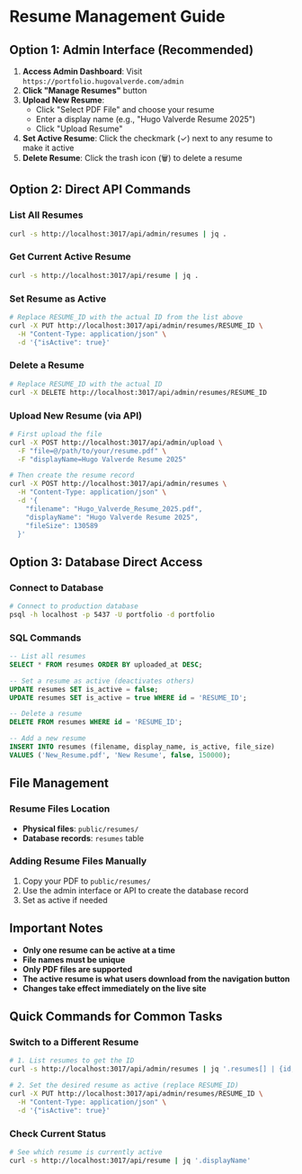 # Resume Management Guide

## Option 1: Admin Interface (Recommended)

1. **Access Admin Dashboard**: Visit `https://portfolio.hugovalverde.com/admin`
2. **Click "Manage Resumes"** button
3. **Upload New Resume**: 
   - Click "Select PDF File" and choose your resume
   - Enter a display name (e.g., "Hugo Valverde Resume 2025")
   - Click "Upload Resume"
4. **Set Active Resume**: Click the checkmark (✓) next to any resume to make it active
5. **Delete Resume**: Click the trash icon (🗑️) to delete a resume

## Option 2: Direct API Commands

### List All Resumes
```bash
curl -s http://localhost:3017/api/admin/resumes | jq .
```

### Get Current Active Resume
```bash
curl -s http://localhost:3017/api/resume | jq .
```

### Set Resume as Active
```bash
# Replace RESUME_ID with the actual ID from the list above
curl -X PUT http://localhost:3017/api/admin/resumes/RESUME_ID \
  -H "Content-Type: application/json" \
  -d '{"isActive": true}'
```

### Delete a Resume
```bash
# Replace RESUME_ID with the actual ID
curl -X DELETE http://localhost:3017/api/admin/resumes/RESUME_ID
```

### Upload New Resume (via API)
```bash
# First upload the file
curl -X POST http://localhost:3017/api/admin/upload \
  -F "file=@/path/to/your/resume.pdf" \
  -F "displayName=Hugo Valverde Resume 2025"

# Then create the resume record
curl -X POST http://localhost:3017/api/admin/resumes \
  -H "Content-Type: application/json" \
  -d '{
    "filename": "Hugo_Valverde_Resume_2025.pdf",
    "displayName": "Hugo Valverde Resume 2025",
    "fileSize": 130589
  }'
```

## Option 3: Database Direct Access

### Connect to Database
```bash
# Connect to production database
psql -h localhost -p 5437 -U portfolio -d portfolio
```

### SQL Commands
```sql
-- List all resumes
SELECT * FROM resumes ORDER BY uploaded_at DESC;

-- Set a resume as active (deactivates others)
UPDATE resumes SET is_active = false;
UPDATE resumes SET is_active = true WHERE id = 'RESUME_ID';

-- Delete a resume
DELETE FROM resumes WHERE id = 'RESUME_ID';

-- Add a new resume
INSERT INTO resumes (filename, display_name, is_active, file_size) 
VALUES ('New_Resume.pdf', 'New Resume', false, 150000);
```

## File Management

### Resume Files Location
- **Physical files**: `public/resumes/`
- **Database records**: `resumes` table

### Adding Resume Files Manually
1. Copy your PDF to `public/resumes/`
2. Use the admin interface or API to create the database record
3. Set as active if needed

## Important Notes

- **Only one resume can be active at a time**
- **File names must be unique**
- **Only PDF files are supported**
- **The active resume is what users download from the navigation button**
- **Changes take effect immediately on the live site**

## Quick Commands for Common Tasks

### Switch to a Different Resume
```bash
# 1. List resumes to get the ID
curl -s http://localhost:3017/api/admin/resumes | jq '.resumes[] | {id, displayName, isActive}'

# 2. Set the desired resume as active (replace RESUME_ID)
curl -X PUT http://localhost:3017/api/admin/resumes/RESUME_ID \
  -H "Content-Type: application/json" \
  -d '{"isActive": true}'
```

### Check Current Status
```bash
# See which resume is currently active
curl -s http://localhost:3017/api/resume | jq '.displayName'
```


